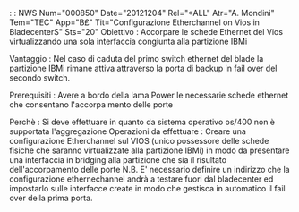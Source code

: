  :  : NWS Num="000850" Date="20121204" Rel="*ALL" Atr="A. Mondini" Tem="TEC" App="B£" Tit="Configurazione Etherchannel on Vios in BladecenterS" Sts="20"
Obiettivo :  Accorpare le schede Ethernet del Vios virtualizzando una sola interfaccia congiunta alla
partizione IBMi

Vantaggio :  Nel caso di caduta del primo switch ethernet del blade la partizione IBMi rimane attiva
attraverso la porta di backup in fail over del secondo switch.

Prerequisiti :  Avere a bordo della lama Power le necessarie schede ethernet che consentano l'accorpa
mento delle porte

Perchè :  Si deve effettuare in quanto da sistema operativo os/400 non è supportata l'aggregazione 
Operazioni da effettuare :  Creare una configurazione Etherchannel sul VIOS (unico possessore delle schede fisiche che saranno virtualizzate alla partizione IBMi) in modo da presentare una interfaccia
in bridging alla partizione che sia il risultato dell'accorpamento delle porte 
N.B. E' necessario definire un indirizzo che la configurazione ethernechannel andrà a testare fuori
dal bladecenter ed impostarlo sulle interfacce create in modo che gestisca in automatico il fail over della prima porta.
